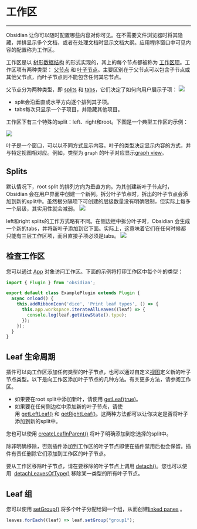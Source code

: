 <!--
 * @Author: Raistlind johnd0712@gmail.com
 * @Date: 2024-01-18 10:18:00
 * @LastEditors: Raistlind
 * @LastEditTime: 2024-01-18 10:18:00
 * @Description:
-->

# 工作区

---

Obsidian 让你可以随时配置哪些内容对你可见。在不需要文件浏览器时将其隐藏，并排显示多个文档，或者在处理文档时显示文档大纲。应用程序窗口中可见内容的配置称为工作区。

工作区是以 [树形数据结构](<https://en.wikipedia.org/wiki/Tree_(data_structure)>) 的形式实现的，其上的每个节点都被称为 [工作区项](https://docs.obsidian.md/Reference/TypeScript+API/WorkspaceItem)。工作区项有两种类型： [父节点](https://docs.obsidian.md/Reference/TypeScript+API/WorkspaceParent) 和 [叶子节点](https://docs.obsidian.md/Reference/TypeScript+API/WorkspaceLeaf)。主要区别在于父节点可以包含子节点或其他父节点，而叶子节点则不能包含任何其它节点。

父节点分为两种类型，即 [splits](https://docs.obsidian.md/Reference/TypeScript+API/WorkspaceSplit) 和 [tabs](https://docs.obsidian.md/Reference/TypeScript+API/WorkspaceTabs)，它们决定了如何向用户展示子项：
![](../../../public/images/split和tabs.png)

- split会沿垂直或水平方向逐个排列其子项。
- tabs每次只显示一个子项目，并隐藏其他项目。

工作区下有三个特殊的split：left、right和root。下图是一个典型工作区的示例：

![](../../../public/images/特殊split.png)

叶子是一个窗口，可以以不同方式显示内容。叶子的类型决定显示内容的方式，并与特定视图相对应。例如，类型为 `graph` 的叶子对应显示[graph view](https://help.obsidian.md/Plugins/Graph+view)。

## Splits

默认情况下，root split 的排列方向为垂直方向。为其创建新叶子节点时，Obsidian 会在用户界面中创建一个新列。拆分叶子节点时，拆出的叶子节点会添加到新的split中。虽然根分隔项下可创建的层级数量没有明确限制，但实际上每多一个层级，其实用性就会减弱。
![](../../../public/images/root_split.png)

left和right splits的工作方式略有不同。在侧边栏中拆分叶子时，Obsidian 会生成一个新的tabs，并将新叶子添加到它下面。实际上，这意味着它们在任何时候都只能有三层工作区项，而且直接子项必须是tabs。
![](../../../public/images/left_right.png)

## 检查工作区

您可以通过 [App](https://docs.obsidian.md/Reference/TypeScript+API/App) 对象访问工作区。下面的示例将打印工作区中每个叶的类型：

```ts
import { Plugin } from 'obsidian';

export default class ExamplePlugin extends Plugin {
  async onload() {
    this.addRibbonIcon('dice', 'Print leaf types', () => {
      this.app.workspace.iterateAllLeaves((leaf) => {
        console.log(leaf.getViewState().type);
      });
    });
  }
}
```

## Leaf 生命周期

插件可以向工作区添加任何类型的叶子节点，也可以通过自定义[视图](./views.md)定义新的叶子节点类型。以下是向工作区添加叶子节点的几种方法。有关更多方法，请参阅工作区。

- 如果要在root split中添加新叶，请使用 [getLeaf(true)](https://docs.obsidian.md/Reference/TypeScript+API/Workspace/getLeaf)。
- 如果要在任何侧边栏中添加新的叶子节点，请使用 [getLeftLeaf()](https://docs.obsidian.md/Reference/TypeScript+API/Workspace/getLeftLeaf) 和 [getRightLeaf()](https://docs.obsidian.md/Reference/TypeScript+API/Workspace/getRightLeaf)。这两种方法都可以让你决定是否将叶子添加到新的split中。

您也可以使用 [createLeafInParent()](https://docs.obsidian.md/Reference/TypeScript+API/Workspace/createLeafInParent) 将叶子明确添加到您选择的split中。

除非明确移除，否则插件添加到工作区的叶子节点即使在插件禁用后也会保留。插件有责任删除它们添加到工作区的叶子节点。

要从工作区移除叶子节点，请在要移除的叶子节点上调用 [detach()](https://docs.obsidian.md/Reference/TypeScript+API/WorkspaceLeaf/detach)。您也可以使用  [detachLeavesOfType()](https://docs.obsidian.md/Reference/TypeScript+API/Workspace/detachLeavesOfType) 移除某一类型的所有叶子节点。

## Leaf 组

您可以使用 [setGroup()](https://docs.obsidian.md/Reference/TypeScript+API/WorkspaceLeaf/setGroup) 将多个叶子分配给同一个组，从而创建[linked panes](https://help.obsidian.md/User+interface/Workspace/Panes/Linked+pane) 。

```ts
leaves.forEach((leaf) => leaf.setGroup("group1");
```
